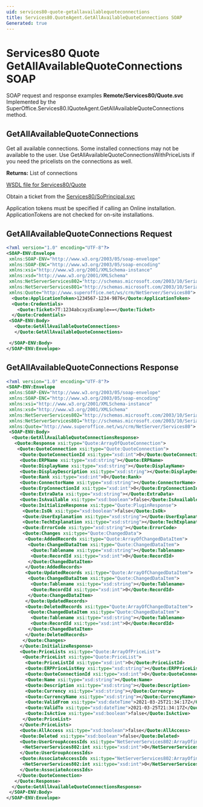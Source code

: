 ```yaml
---
uid: services80-quote-getallavailablequoteconnections
title: Services80.QuoteAgent.GetAllAvailableQuoteConnections SOAP
Generated: true
---
```


# Services80 Quote GetAllAvailableQuoteConnections SOAP

SOAP request and response examples **Remote/Services80/Quote.svc**
Implemented by the <see cref="M:SuperOffice.Services80.IQuoteAgent.GetAllAvailableQuoteConnections">SuperOffice.Services80.IQuoteAgent.GetAllAvailableQuoteConnections</see> method.

## GetAllAvailableQuoteConnections

Get all available connections. Some installed connections may not be available to the user. Use GetAllAvailableQuoteConnectionsWithPriceLists if you need the pricelists on the connections as well.


**Returns:** List of connections


[WSDL file for Services80/Quote](../Services80-Quote.md)

Obtain a ticket from the [Services80/SoPrincipal.svc](../SoPrincipal/SoPrincipal.md)

Application tokens must be specified if calling an Online installation. ApplicationTokens are not checked for on-site installations.

## GetAllAvailableQuoteConnections Request

```xml
<?xml version="1.0" encoding="UTF-8"?>
<SOAP-ENV:Envelope
 xmlns:SOAP-ENV="http://www.w3.org/2003/05/soap-envelope"
 xmlns:SOAP-ENC="http://www.w3.org/2003/05/soap-encoding"
 xmlns:xsi="http://www.w3.org/2001/XMLSchema-instance"
 xmlns:xsd="http://www.w3.org/2001/XMLSchema"
 xmlns:NetServerServices802="http://schemas.microsoft.com/2003/10/Serialization/Arrays"
 xmlns:NetServerServices801="http://schemas.microsoft.com/2003/10/Serialization/"
 xmlns:Quote="http://www.superoffice.net/ws/crm/NetServer/Services80">
  <Quote:ApplicationToken>1234567-1234-9876</Quote:ApplicationToken>
  <Quote:Credentials>
    <Quote:Ticket>7T:1234abcxyzExample==</Quote:Ticket>
  </Quote:Credentials>
 <SOAP-ENV:Body>
   <Quote:GetAllAvailableQuoteConnections>
   </Quote:GetAllAvailableQuoteConnections>

 </SOAP-ENV:Body>
</SOAP-ENV:Envelope>

```


## GetAllAvailableQuoteConnections Response

```xml
<?xml version="1.0" encoding="UTF-8"?>
<SOAP-ENV:Envelope
 xmlns:SOAP-ENV="http://www.w3.org/2003/05/soap-envelope"
 xmlns:SOAP-ENC="http://www.w3.org/2003/05/soap-encoding"
 xmlns:xsi="http://www.w3.org/2001/XMLSchema-instance"
 xmlns:xsd="http://www.w3.org/2001/XMLSchema"
 xmlns:NetServerServices802="http://schemas.microsoft.com/2003/10/Serialization/Arrays"
 xmlns:NetServerServices801="http://schemas.microsoft.com/2003/10/Serialization/"
 xmlns:Quote="http://www.superoffice.net/ws/crm/NetServer/Services80">
 <SOAP-ENV:Body>
  <Quote:GetAllAvailableQuoteConnectionsResponse>
   <Quote:Response xsi:type="Quote:ArrayOfQuoteConnection">
    <Quote:QuoteConnection xsi:type="Quote:QuoteConnection">
     <Quote:QuoteConnectionId xsi:type="xsd:int">0</Quote:QuoteConnectionId>
     <Quote:ERPName xsi:type="xsd:string"></Quote:ERPName>
     <Quote:DisplayName xsi:type="xsd:string"></Quote:DisplayName>
     <Quote:DisplayDescription xsi:type="xsd:string"></Quote:DisplayDescription>
     <Quote:Rank xsi:type="xsd:int">0</Quote:Rank>
     <Quote:ConnectorName xsi:type="xsd:string"></Quote:ConnectorName>
     <Quote:ErpConnectionId xsi:type="xsd:int">0</Quote:ErpConnectionId>
     <Quote:ExtraData xsi:type="xsd:string"></Quote:ExtraData>
     <Quote:IsAvailable xsi:type="xsd:boolean">false</Quote:IsAvailable>
     <Quote:InitializeResponse xsi:type="Quote:PluginResponse">
      <Quote:IsOk xsi:type="xsd:boolean">false</Quote:IsOk>
      <Quote:UserExplanation xsi:type="xsd:string"></Quote:UserExplanation>
      <Quote:TechExplanation xsi:type="xsd:string"></Quote:TechExplanation>
      <Quote:ErrorCode xsi:type="xsd:string"></Quote:ErrorCode>
      <Quote:Changes xsi:type="Quote:ChangedData">
       <Quote:AddedRecords xsi:type="Quote:ArrayOfChangedDataItem">
        <Quote:ChangedDataItem xsi:type="Quote:ChangedDataItem">
         <Quote:Tablename xsi:type="xsd:string"></Quote:Tablename>
         <Quote:RecordId xsi:type="xsd:int">0</Quote:RecordId>
        </Quote:ChangedDataItem>
       </Quote:AddedRecords>
       <Quote:UpdatedRecords xsi:type="Quote:ArrayOfChangedDataItem">
        <Quote:ChangedDataItem xsi:type="Quote:ChangedDataItem">
         <Quote:Tablename xsi:type="xsd:string"></Quote:Tablename>
         <Quote:RecordId xsi:type="xsd:int">0</Quote:RecordId>
        </Quote:ChangedDataItem>
       </Quote:UpdatedRecords>
       <Quote:DeletedRecords xsi:type="Quote:ArrayOfChangedDataItem">
        <Quote:ChangedDataItem xsi:type="Quote:ChangedDataItem">
         <Quote:Tablename xsi:type="xsd:string"></Quote:Tablename>
         <Quote:RecordId xsi:type="xsd:int">0</Quote:RecordId>
        </Quote:ChangedDataItem>
       </Quote:DeletedRecords>
      </Quote:Changes>
     </Quote:InitializeResponse>
     <Quote:PriceLists xsi:type="Quote:ArrayOfPriceList">
      <Quote:PriceList xsi:type="Quote:PriceList">
       <Quote:PriceListId xsi:type="xsd:int">0</Quote:PriceListId>
       <Quote:ERPPriceListKey xsi:type="xsd:string"></Quote:ERPPriceListKey>
       <Quote:QuoteConnectionId xsi:type="xsd:int">0</Quote:QuoteConnectionId>
       <Quote:Name xsi:type="xsd:string"></Quote:Name>
       <Quote:Description xsi:type="xsd:string"></Quote:Description>
       <Quote:Currency xsi:type="xsd:string"></Quote:Currency>
       <Quote:CurrencyName xsi:type="xsd:string"></Quote:CurrencyName>
       <Quote:ValidFrom xsi:type="xsd:dateTime">2021-03-25T21:34:17Z</Quote:ValidFrom>
       <Quote:ValidTo xsi:type="xsd:dateTime">2021-03-25T21:34:17Z</Quote:ValidTo>
       <Quote:IsActive xsi:type="xsd:boolean">false</Quote:IsActive>
      </Quote:PriceList>
     </Quote:PriceLists>
     <Quote:AllAccess xsi:type="xsd:boolean">false</Quote:AllAccess>
     <Quote:Deleted xsi:type="xsd:boolean">false</Quote:Deleted>
     <Quote:UserGroupAccessIds xsi:type="NetServerServices802:ArrayOfint">
      <NetServerServices802:int xsi:type="xsd:int">0</NetServerServices802:int>
     </Quote:UserGroupAccessIds>
     <Quote:AssociateAccessIds xsi:type="NetServerServices802:ArrayOfint">
      <NetServerServices802:int xsi:type="xsd:int">0</NetServerServices802:int>
     </Quote:AssociateAccessIds>
    </Quote:QuoteConnection>
   </Quote:Response>
  </Quote:GetAllAvailableQuoteConnectionsResponse>
 </SOAP-ENV:Body>
</SOAP-ENV:Envelope>

```


